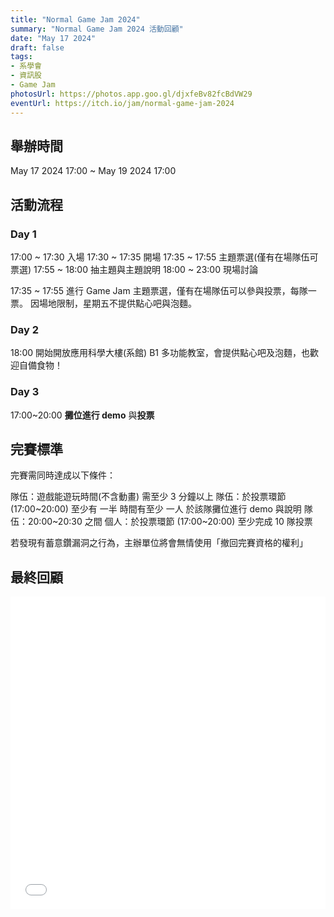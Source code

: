 ```yaml
---
title: "Normal Game Jam 2024"
summary: "Normal Game Jam 2024 活動回顧"
date: "May 17 2024"
draft: false
tags:
- 系學會
- 資訊股
- Game Jam
photosUrl: https://photos.app.goo.gl/djxfeBv82fcBdVW29
eventUrl: https://itch.io/jam/normal-game-jam-2024 
---
```


## 舉辦時間
May 17 2024 17:00 ~ May 19 2024 17:00

## 活動流程

### Day 1

17:00 ~ 17:30 入場
17:30 ~ 17:35 開場
17:35 ~ 17:55 主題票選(僅有在場隊伍可票選)
17:55 ~ 18:00 抽主題與主題說明
18:00 ~ 23:00 現場討論

17:35 ~ 17:55 進行 Game Jam 主題票選，僅有在場隊伍可以參與投票，每隊一票。
因場地限制，星期五不提供點心吧與泡麵。

### Day 2

18:00 開始開放應用科學大樓(系館) B1 多功能教室，會提供點心吧及泡麵，也歡迎自備食物！

### Day 3

17:00~20:00 **攤位進行 demo** 與**投票**

## 完賽標準

完賽需同時達成以下條件：

隊伍：遊戲能遊玩時間(不含動畫) 需至少 3 分鐘以上
隊伍：於投票環節 (17:00\~20:00) 至少有 一半 時間有至少 一人 於該隊攤位進行 demo 與說明
隊伍：20:00\~20:30 之間
個人：於投票環節 (17:00\~20:00) 至少完成 10 隊投票

若發現有蓄意鑽漏洞之行為，主辦單位將會無情使用「撤回完賽資格的權利」

## 最終回顧

<embed src="/review-source/Game-Jam-2024-Closing.pdf" width="100%" height="500">